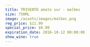 ```yaml
---
title: TRIVENTO amato sur - malbec
size: 750ML
image: /assets/images/malbec.png
reg_price: $11.99
special_price: $9.99
expiration_date: 2016-10-12 00:00:00
show_wine: true
---
```



